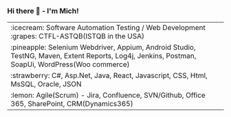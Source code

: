 ### Hi there 👋 -  I'm Mich!


<table>
  <tr>
    <td>:icecream: Software Automation Testing / Web Development    :grapes:  CTFL-ASTQB(ISTQB in the USA) </td>
  </tr>
  <tr><td> :pineapple: Selenium Webdriver, Appium, Android Studio, TestNG, Maven, Extent Reports, Log4j, Jenkins, Postman, SoapUi, WordPress(Woo commerce)</td></tr>
  <tr><td> :strawberry:  C#, Asp.Net, Java, React, Javascript, CSS, Html, MsSQL, Oracle, JSON</td></tr>
  <tr><td> :lemon:   Agile(Scrum) - Jira, Confluence, SVN/Github, Office 365, SharePoint, CRM(Dynamics365)</td></tr>
</table>
